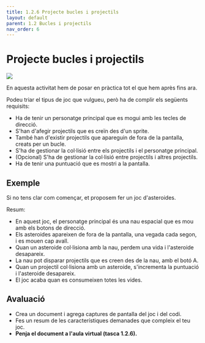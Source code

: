 ```yaml
---
title: 1.2.6 Projecte bucles i projectils
layout: default 
parent: 1.2 Bucles i projectils
nav_order: 6
---
```


# Projecte bucles i projectils

![](https://pxt.azureedge.net/blob/9d5f3869862ae31832c11209eb17d8c0f166fd10/static/courses/csintro1/review/asteroid-blaster.gif)

En aquesta activitat hem de posar en pràctica tot el que hem après fins ara. 

Podeu triar el tipus de joc que vulgueu, però ha de complir els següents requisits:

- Ha de tenir un personatge principal que es mogui amb les tecles de direcció.
- S'han d'afegir projectils que es creïn des d'un sprite.
- També han d'existir projectils que apareguin de fora de la pantalla, creats per un bucle.
- S'ha de gestionar la col·lisió entre els projectils i el personatge principal.
- (Opcional) S'ha de gestionar la col·lisió entre projectils i altres projectils.
- Ha de tenir una puntuació que es mostri a la pantalla.

## Exemple

Si no tens clar com començar, et proposem fer un joc d'asteroides. 

Resum:
- En aquest joc, el personatge principal és una nau espacial que es mou amb els botons de direcció.
- Els asteroides apareixen de fora de la pantalla, una vegada cada segon, i es mouen cap avall.
- Quan un asteroide col·lisiona amb la nau, perdem una vida i l'asteroide desapareix.
- La nau pot disparar projectils que es creen des de la nau, amb el botó A.
- Quan un projectil col·lisiona amb un asteroide, s'incrementa la puntuació i l'asteroide desapareix.
- El joc acaba quan es consumeixen totes les vides.



## Avaluació

- Crea un document i agrega captures de pantalla del joc i del codi.
- Fes un resum de les característiques demanades que compleix el teu joc.
- **Penja el document a l'aula virtual (tasca 1.2.6).**


